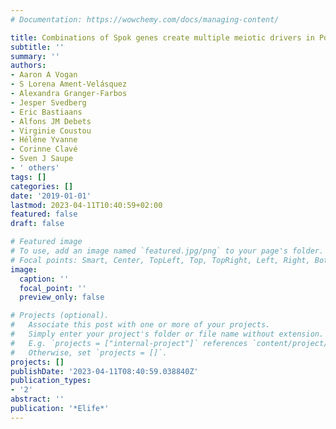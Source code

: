 ```yaml
---
# Documentation: https://wowchemy.com/docs/managing-content/

title: Combinations of Spok genes create multiple meiotic drivers in Podospora
subtitle: ''
summary: ''
authors:
- Aaron A Vogan
- S Lorena Ament-Velásquez
- Alexandra Granger-Farbos
- Jesper Svedberg
- Eric Bastiaans
- Alfons JM Debets
- Virginie Coustou
- Hélène Yvanne
- Corinne Clavé
- Sven J Saupe
- ' others'
tags: []
categories: []
date: '2019-01-01'
lastmod: 2023-04-11T10:40:59+02:00
featured: false
draft: false

# Featured image
# To use, add an image named `featured.jpg/png` to your page's folder.
# Focal points: Smart, Center, TopLeft, Top, TopRight, Left, Right, BottomLeft, Bottom, BottomRight.
image:
  caption: ''
  focal_point: ''
  preview_only: false

# Projects (optional).
#   Associate this post with one or more of your projects.
#   Simply enter your project's folder or file name without extension.
#   E.g. `projects = ["internal-project"]` references `content/project/deep-learning/index.md`.
#   Otherwise, set `projects = []`.
projects: []
publishDate: '2023-04-11T08:40:59.038840Z'
publication_types:
- '2'
abstract: ''
publication: '*Elife*'
---
```

